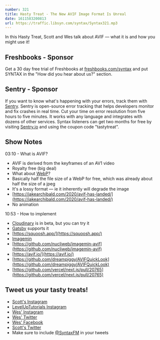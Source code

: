 ```yaml
---
number: 321
title: Hasty Treat - The New AVIF Image Format Is Unreal
date: 1611583200813
url: https://traffic.libsyn.com/syntax/Syntax321.mp3
---
```


In this Hasty Treat, Scott and Wes talk about AVIF — what it is and how you might use it!

## Freshbooks - Sponsor
Get a 30 day free trial of Freshbooks at [freshbooks.com/syntax](https://freshbooks.com/syntax) and put SYNTAX in the "How did you hear about us?" section.

## Sentry - Sponsor
If you want to know what's happening with your errors, track them with [Sentry](https://sentry.io/). Sentry is open-source error tracking that helps developers monitor and fix crashes in real time. Cut your time on error resolution from five hours to five minutes. It works with any language and integrates with dozens of other services. Syntax listeners can get two months for free by visiting [Sentry.io](https://sentry.io/) and using the coupon code "tastytreat".

## Show Notes
03:10 - What is AVIF?
* AVIF is derived from the keyframes of an AV1 video
* Royalty free (big deal)
* What about [WebP](https://developers.google.com/speed/webp)?
* Basically half the file size of a WebP for free, which was already about half the size of a jpeg
* It's a lossy format — ie it inherently will degrade the image
* [https://jakearchibald.com/2020/avif-has-landed/](https://jakearchibald.com/2020/avif-has-landed/)
* No animation

10:53 - How to implement
* [Cloudinary](https://cloudinary.com/) is in beta, but you can try it
* [Gatsby](https://www.gatsbyjs.com/) supports it
* [https://squoosh.app/](https://squoosh.app/)
* [Imagemin](https://github.com/imagemin)
* [https://github.com/nucliweb/imagemin-avif](https://github.com/nucliweb/imagemin-avif)
* [https://avif.io/](https://avif.io/)
* [https://github.com/dreampiggy/AVIFQuickLook](https://github.com/dreampiggy/AVIFQuickLook)
* [https://github.com/vercel/next.js/pull/20765](https://github.com/vercel/next.js/pull/20765)

## Tweet us your tasty treats!
* [Scott's Instagram](https://www.instagram.com/stolinski/)
* [LevelUpTutorials Instagram](https://www.instagram.com/LevelUpTutorials/)
* [Wes' Instagram](https://www.instagram.com/wesbos/)
* [Wes' Twitter](https://twitter.com/wesbos)
* [Wes' Facebook](https://www.facebook.com/wesbos.developer)
* [Scott's Twitter](https://twitter.com/stolinski)
* Make sure to include [@SyntaxFM](https://twitter.com/SyntaxFM) in your tweets